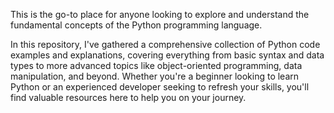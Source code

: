 This is the go-to place for anyone looking to explore and understand the fundamental concepts of the Python programming language. 

In this repository, I've gathered a comprehensive collection of Python code examples and explanations, covering everything from basic syntax and data types to more advanced topics like object-oriented programming, data manipulation, and beyond. Whether you're a beginner looking to learn Python or an experienced developer seeking to refresh your skills, you'll find valuable resources here to help you on your journey.
